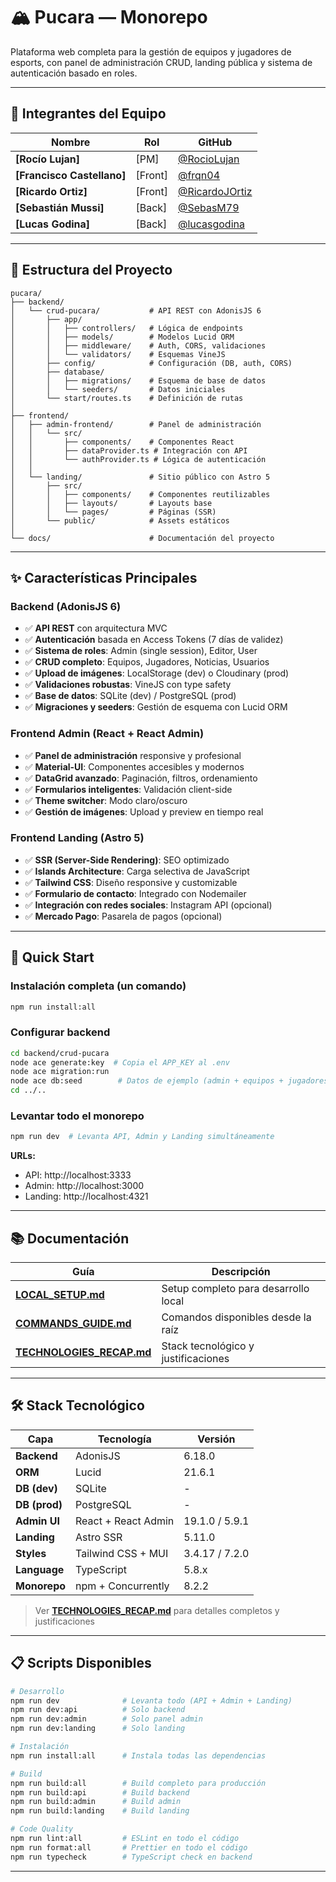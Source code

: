 # 🏔️ Pucara — Monorepo

Plataforma web completa para la gestión de equipos y jugadores de esports, con panel de administración CRUD, landing pública y sistema de autenticación basado en roles.

---

## 👥 Integrantes del Equipo

| Nombre                     | Rol     | GitHub                                             |
| -------------------------- | ------- | -------------------------------------------------- |
| **[Rocío Lujan]**          | [PM]    | [@RocioLujan](https://github.com/RocioLujan)       |
| **[Francisco Castellano]** | [Front] | [@frqn04](https://github.com/frqn04)               |
| **[Ricardo Ortiz]**        | [Front] | [@RicardoJOrtiz](https://github.com/RicardoJOrtiz) |
| **[Sebastián Mussi]**      | [Back]  | [@SebasM79](https://github.com/SebasM79)           |
| **[Lucas Godina]**         | [Back]  | [@lucasgodina](https://github.com/lucasgodina)     |

---

## 📁 Estructura del Proyecto

```
pucara/
├── backend/
│   └── crud-pucara/           # API REST con AdonisJS 6
│       ├── app/
│       │   ├── controllers/   # Lógica de endpoints
│       │   ├── models/        # Modelos Lucid ORM
│       │   ├── middleware/    # Auth, CORS, validaciones
│       │   └── validators/    # Esquemas VineJS
│       ├── config/            # Configuración (DB, auth, CORS)
│       ├── database/
│       │   ├── migrations/    # Esquema de base de datos
│       │   └── seeders/       # Datos iniciales
│       └── start/routes.ts    # Definición de rutas
│
├── frontend/
│   ├── admin-frontend/        # Panel de administración
│   │   └── src/
│   │       ├── components/    # Componentes React
│   │       ├── dataProvider.ts # Integración con API
│   │       └── authProvider.ts # Lógica de autenticación
│   │
│   └── landing/               # Sitio público con Astro 5
│       ├── src/
│       │   ├── components/    # Componentes reutilizables
│       │   ├── layouts/       # Layouts base
│       │   └── pages/         # Páginas (SSR)
│       └── public/            # Assets estáticos
│
└── docs/                      # Documentación del proyecto
```

---

## ✨ Características Principales

### Backend (AdonisJS 6)

- ✅ **API REST** con arquitectura MVC
- ✅ **Autenticación** basada en Access Tokens (7 días de validez)
- ✅ **Sistema de roles**: Admin (single session), Editor, User
- ✅ **CRUD completo**: Equipos, Jugadores, Noticias, Usuarios
- ✅ **Upload de imágenes**: LocalStorage (dev) o Cloudinary (prod)
- ✅ **Validaciones robustas**: VineJS con type safety
- ✅ **Base de datos**: SQLite (dev) / PostgreSQL (prod)
- ✅ **Migraciones y seeders**: Gestión de esquema con Lucid ORM

### Frontend Admin (React + React Admin)

- ✅ **Panel de administración** responsive y profesional
- ✅ **Material-UI**: Componentes accesibles y modernos
- ✅ **DataGrid avanzado**: Paginación, filtros, ordenamiento
- ✅ **Formularios inteligentes**: Validación client-side
- ✅ **Theme switcher**: Modo claro/oscuro
- ✅ **Gestión de imágenes**: Upload y preview en tiempo real

### Frontend Landing (Astro 5)

- ✅ **SSR (Server-Side Rendering)**: SEO optimizado
- ✅ **Islands Architecture**: Carga selectiva de JavaScript
- ✅ **Tailwind CSS**: Diseño responsive y customizable
- ✅ **Formulario de contacto**: Integrado con Nodemailer
- ✅ **Integración con redes sociales**: Instagram API (opcional)
- ✅ **Mercado Pago**: Pasarela de pagos (opcional)

---

## 🚀 Quick Start

### Instalación completa (un comando)

```bash
npm run install:all
```

### Configurar backend

```bash
cd backend/crud-pucara
node ace generate:key  # Copia el APP_KEY al .env
node ace migration:run
node ace db:seed        # Datos de ejemplo (admin + equipos + jugadores)
cd ../..
```

### Levantar todo el monorepo

```bash
npm run dev  # Levanta API, Admin y Landing simultáneamente
```

**URLs:**

- API: http://localhost:3333
- Admin: http://localhost:3000
- Landing: http://localhost:4321

---

## 📚 Documentación

| Guía                                               | Descripción                          |
| -------------------------------------------------- | ------------------------------------ |
| **[LOCAL_SETUP.md](LOCAL_SETUP.md)**               | Setup completo para desarrollo local |
| **[COMMANDS_GUIDE.md](COMMANDS_GUIDE.md)**         | Comandos disponibles desde la raíz   |
| **[TECHNOLOGIES_RECAP.md](TECHNOLOGIES_RECAP.md)** | Stack tecnológico y justificaciones  |

---

## 🛠️ Stack Tecnológico

| Capa          | Tecnología          | Versión        |
| ------------- | ------------------- | -------------- |
| **Backend**   | AdonisJS            | 6.18.0         |
| **ORM**       | Lucid               | 21.6.1         |
| **DB (dev)**  | SQLite              | -              |
| **DB (prod)** | PostgreSQL          | -              |
| **Admin UI**  | React + React Admin | 19.1.0 / 5.9.1 |
| **Landing**   | Astro SSR           | 5.11.0         |
| **Styles**    | Tailwind CSS + MUI  | 3.4.17 / 7.2.0 |
| **Language**  | TypeScript          | 5.8.x          |
| **Monorepo**  | npm + Concurrently  | 8.2.2          |

> Ver **[TECHNOLOGIES_RECAP.md](TECHNOLOGIES_RECAP.md)** para detalles completos y justificaciones

---

## 📋 Scripts Disponibles

```bash
# Desarrollo
npm run dev              # Levanta todo (API + Admin + Landing)
npm run dev:api          # Solo backend
npm run dev:admin        # Solo panel admin
npm run dev:landing      # Solo landing

# Instalación
npm run install:all      # Instala todas las dependencias

# Build
npm run build:all        # Build completo para producción
npm run build:api        # Build backend
npm run build:admin      # Build admin
npm run build:landing    # Build landing

# Code Quality
npm run lint:all         # ESLint en todo el código
npm run format:all       # Prettier en todo el código
npm run typecheck        # TypeScript check en backend
```

---
